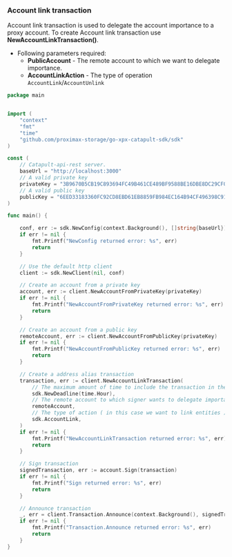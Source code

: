 ### Account link transaction

Account link transaction is used to delegate the account importance to a proxy account.
To create Account link transaction use **NewAccountLinkTransaction()**.

- Following parameters required:
  - **PublicAccount** - The remote account to which we want to delegate importance.
  - **AccountLinkAction** - The type of operation `AccountLink`/`AccountUnlink`

```go
package main


import (
    "context"
    "fmt"
    "time"
    "github.com/proximax-storage/go-xpx-catapult-sdk/sdk"
)

const (
    // Catapult-api-rest server.
    baseUrl = "http://localhost:3000"
    // A valid private key
    privateKey = "3B9670B5CB19C893694FC49B461CE489BF9588BE16DBE8DC29CF06338133DEE6"
    // A valid public key
    publicKey = "6EED33183360FC92CD8EBD61EB8859FB984EC164B94CF496398C91BC5B0769B3"
)

func main() {

    conf, err := sdk.NewConfig(context.Background(), []string{baseUrl})
    if err != nil {
        fmt.Printf("NewConfig returned error: %s", err)
        return
    }

    // Use the default http client
    client := sdk.NewClient(nil, conf)

    // Create an account from a private key
    account, err := client.NewAccountFromPrivateKey(privateKey)
    if err != nil {
        fmt.Printf("NewAccountFromPrivateKey returned error: %s", err)
        return
    }

    // Create an account from a public key
    remoteAccount, err := client.NewAccountFromPublicKey(privateKey)
    if err != nil {
        fmt.Printf("NewAccountFromPublicKey returned error: %s", err)
        return
    }

    // Create a address alias transaction
    transaction, err := client.NewAccountLinkTransaction(
        // The maximum amount of time to include the transaction in the blockchain.
        sdk.NewDeadline(time.Hour),
        // The remote account to which signer wants to delegate importance.
        remoteAccount,
        // The type of action ( in this case we want to link entities ).
        sdk.AccountLink,
    )
    if err != nil {
        fmt.Printf("NewAccountLinkTransaction returned error: %s", err)
        return
    }

    // Sign transaction
    signedTransaction, err := account.Sign(transaction)
    if err != nil {
        fmt.Printf("Sign returned error: %s", err)
        return
    }

    // Announce transaction
    _, err = client.Transaction.Announce(context.Background(), signedTransaction)
    if err != nil {
        fmt.Printf("Transaction.Announce returned error: %s", err)
        return
    }
}
```
